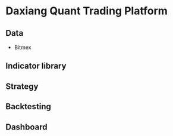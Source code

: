 # Daxiang Quant Trading Platform

## Data
- Bitmex  

## Indicator library

## Strategy

## Backtesting

## Dashboard




